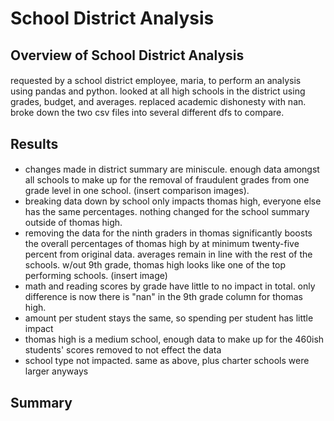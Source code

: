 # School District Analysis
## Overview of School District Analysis
####
requested by a school district employee, maria, to perform an analysis using pandas and python. looked at all high schools in the district using grades, budget, and averages. replaced academic dishonesty with nan. broke down the two csv files into several different dfs to compare. 
## Results
####
* changes made in district summary are miniscule. enough data amongst all schools to make up for the removal of fraudulent grades from one grade level in one school. (insert comparison images). 
* breaking data down by school only impacts thomas high, everyone else has the same percentages. nothing changed for the school summary outside of thomas high. 
* removing the data for the ninth graders in thomas significantly boosts the overall percentages of thomas high by at minimum twenty-five percent from original data. averages remain in line with the rest of the schools. w/out 9th grade, thomas high looks like one of the top performing schools. (insert image)
* math and reading scores by grade have little to no impact in total. only difference is now there is "nan" in the 9th grade column for thomas high. 
* amount per student stays the same, so spending per student has little impact
* thomas high is a medium school, enough data to make up for the 460ish students' scores removed to not effect the data
* school type not impacted. same as above, plus charter schools were larger anyways
## Summary
####
